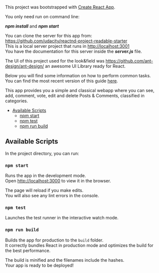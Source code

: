 This project was bootstrapped with [Create React App](https://github.com/facebookincubator/create-react-app).

You only need run on command line: 

 _**npm install**_ and _**npm start**_
 
You can clone the server for this app from: https://github.com/udacity/reactnd-project-readable-starter<br>
This is a local server project that runs in [http://localhost:3001](http://localhost:3001)<br>
You have the documentation for this server inside the _**server.js**_ file.

The UI of this project used for the look&field was https://github.com/ant-design/ant-design/ an awesome UI Library ready for React. 

Below you will find some information on how to perform common tasks.<br>
You can find the most recent version of this guide [here](https://github.com/facebookincubator/create-react-app/blob/master/packages/react-scripts/template/README.md).

This app provides you a simple and classical webapp where you can see, add, comment, vote, edit and delete Posts & Comments, classified in categories.


- [Available Scripts](#available-scripts)
  - [npm start](#npm-start)
  - [npm test](#npm-test)
  - [npm run build](#npm-run-build)

## Available Scripts

In the project directory, you can run:

### `npm start`

Runs the app in the development mode.<br>
Open [http://localhost:3000](http://localhost:3000) to view it in the browser.

The page will reload if you make edits.<br>
You will also see any lint errors in the console.

### `npm test`

Launches the test runner in the interactive watch mode.<br>

### `npm run build`

Builds the app for production to the `build` folder.<br>
It correctly bundles React in production mode and optimizes the build for the best performance.

The build is minified and the filenames include the hashes.<br>
Your app is ready to be deployed!




